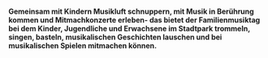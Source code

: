 #### Gemeinsam mit Kindern Musikluft schnuppern, mit Musik in Berührung kommen und Mitmachkonzerte erleben- das bietet der Familienmusiktag bei dem Kinder, Jugendliche und Erwachsene im Stadtpark trommeln, singen, basteln, musikalischen Geschichten lauschen und bei musikalischen Spielen mitmachen können.